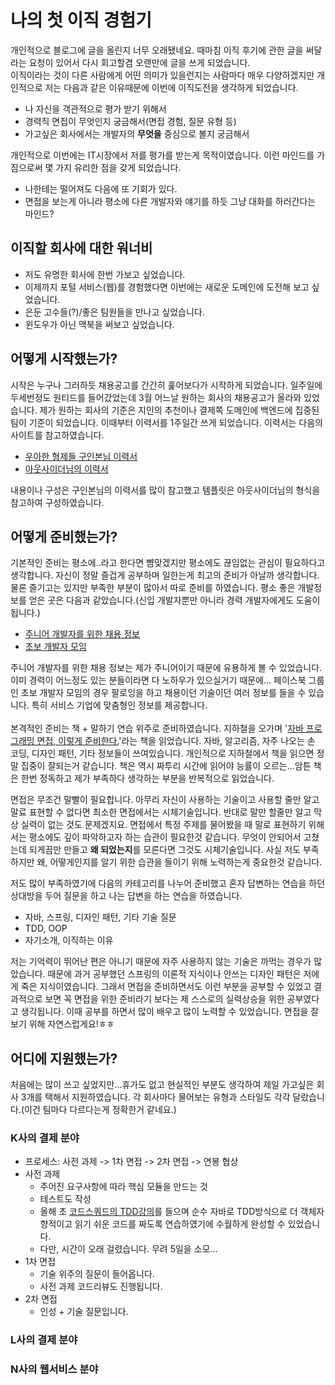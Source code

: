 # 나의 첫 이직 경험기
개인적으로 블로그에 글을 올린지 너무 오래됐네요. 때마침 이직 후기에 관한 글을 써달라는 요청이 있어서 다시 회고할겸 오랜만에 글을 쓰게 되었습니다.
<br/> 
이직이라는 것이 다른 사람에게 어떤 의미가 있을런지는 사람마다 매우 다양하겠지만 개인적으로 저는 다음과 같은 이유때문에 이번에 이직도전을 생각하게 되었습니다.

- 나 자신을 객관적으로 평가 받기 위해서
- 경력직 면접이 무엇인지 궁금해서(면접 경험, 질문 유형 등)
- 가고싶은 회사에서는 개발자의 **무엇을** 중심으로 볼지 궁금해서

개인적으로 이번에는 IT시장에서 저를 평가를 받는게 목적이였습니다. 이런 마인드를 가짐으로써 몇 가지 유리한 점을 갖게 되었습니다.

- 나한테는 떨어져도 다음에 또 기회가 있다.
- 면접을 보는게 아니라 평소에 다른 개발자와 얘기를 하듯 그냥 대화를 하러간다는 마인드?

## 이직할 회사에 대한 워너비
- 저도 유명한 회사에 한번 가보고 싶었습니다.
- 이제까지 포털 서비스(웹)를 경험했다면 이번에는 새로운 도메인에 도전해 보고 싶었습니다.
- 은둔 고수들(?)/좋은 팀원들을 만나고 싶었습니다.
- 윈도우가 아닌 맥북을 써보고 싶었습니다.

## 어떻게 시작했는가?
시작은 누구나 그러하듯 채용공고를 간간히 훑어보다가 시작하게 되었습니다. 일주일에 두세번정도 원티드를 들어갔었는데 3월 어느날 원하는 회사의 채용공고가 올라와 있었습니다. 
제가 원하는 회사의 기준은 지인의 추천이나 결제쪽 도메인에 백엔드에 집중된 팀이 기준이 되었습니다. 이때부터 이력서를 1주일간 쓰게 되었습니다. 이력서는 다음의 사이트를 참고하였습니다.

- [우아한 형제들 구인본님 이력서](http://woowabros.github.io/experience/2017/07/17/resume.html)
- [아웃사이더님의 이력서](https://blog.outsider.ne.kr/1234)

내용이나 구성은 구인본님의 이력서를 많이 참고했고 템플릿은 아웃사이더님의 형식을 참고하여 구성하였습니다. 

## 어떻게 준비했는가?
기본적인 준비는 평소에..라고 한다면 뺨맞겠지만 평소에도 끊임없는 관심이 필요하다고 생각합니다. 자신이 정말 즐겁게 공부하며 일한는게 최고의 준비가 아날까 생각합니다. 
물론 즐기고는 있지만 부족한 부분이 많아서 따로 준비를 하였습니다. 평소 좋은 개발정보를 얻은 곳은 다음과 같았습니다.(신입 개발자뿐만 아니라 경력 개발자에게도 도움이 됩니다.)

- [주니어 개발자를 위한 채용 정보](https://github.com/jojoldu/junior-recruit-scheduler/blob/master/README.md)
- [초보 개발자 모임](https://www.facebook.com/devbeginner/)

주니어 개발자를 위한 채용 정보는 제가 주니어이기 때문에 유용하게 볼 수 있었습니다. 이미 경력이 어느정도 있는 분들이라면 다 노하우가 있으실거기 때문에...
페이스북 그룹인 초보 개발자 모임의 경우 팔로잉을 하고 채용이던 기술이던 여러 정보를 들을 수 있습니다. 특히 서비스 기업에 맞춤형인 정보를 제공합니다. 
<br/><br/>
본격적인 준비는 책 + 말하기 연습 위주로 준비하였습니다. 지하철을 오가며 '[자바 프로그래밍 면접, 이렇게 준비한다.](http://www.yes24.com/24/Goods/15860760?Acode=101)'라는 책을 읽었습니다. 자바, 알고리즘, 자주 나오는 손 코딩, 디자인 패턴, 기타 정보들이 쓰여있습니다. 개인적으로 지하철에서 책을 읽으면 정말 집중이 잘되는거 같습니다. 책은 역시 짜투리 시간에 읽어야 능률이 오르는...암튼 책은 한번 정독하고 제가 부족하다 생각하는 부분을 반복적으로 읽었습니다.

면접은 무조건 말빨이 필요합니다. 아무리 자신이 사용하는 기술이고 사용할 줄만 알고 말료 표현할 수 없다면 최소한 면접에서는 시체기술입니다. 반대로 말만 할줄만 알고 막상 실력이 없는 것도 문제겠지요. 면접에서 특정 주제를 물어봤을 때 말로 표현하기 위해서는 평소에도 깊이 파악하고자 하는 습관이 필요한것 같습니다. 무엇이 안되어서 고쳤는데 되게끔만 만들고 **왜 되었는지**를 모른다면 그것도 시체기술입니다. 사실 저도 부족하지만 왜, 어떻게인지를 알기 위한 습관을 들이기 위해 노력하는게 중요한것 같습니다.

저도 많이 부족하였기에 다음의 카테고리를 나누어 준비했고 혼자 답변하는 연습을 하던 상대방을 두어 질문을 하고 나는 답변을 하는 연습을 하였습니다.

- 자바, 스프링, 디자인 패턴, 기타 기술 질문
- TDD, OOP
- 자기소개, 이직하는 이유

저는 기억력이 뛰어난 편은 아니기 때문에 자주 사용하지 않는 기술은 까먹는 경우가 많았습니다. 때문에 과거 공부했던 스프링의 이론적 지식이나 안쓰는 디자인 패턴은 저에게 죽은 지식이였습니다. 그래서 면접을 준비하면서도 이런 부분을 공부할 수 있었고 결과적으로 보면 
꼭 면접을 위한 준비라기 보다는 제 스스로의 실력상승을 위한 공부였다고 생각됩니다. 이때 공부를 하면서 많이 배우고 많이 노력할 수 있었습니다. 면접을 잘 보기 위해 자연스럽게요!ㅎㅎ

## 어디에 지원했는가?
처음에는 많이 쓰고 싶었지만...휴가도 없고 현실적인 부분도 생각하여 제일 가고싶은 회사 3개를 택해서 지원하였습니다. 각 회사마다 물어보는 유형과 스타일도 각각 달랐습니다.(이건 팀마다 다르다는게 정확한거 같네요.)

### K사의 결제 분야
- 프로세스: 사전 과제 -> 1차 면접 -> 2차 면접 -> 연봉 협상
- 사전 과제
    - 주어진 요구사항에 따라 핵심 모듈을 만드는 것
    - 테스트도 작성
    - 올해 초 [코드스쿼드의 TDD강의]()를 들으며 순수 자바로 TDD방식으로 더 객체자향적이고 읽기 쉬운 코드를 짜도록 연습하였기에 수월하게 완성할 수 있었습니다.
    - 다만, 시간이 오래 걸렸습니다. 무려 5일을 소모...
- 1차 면접
    - 기술 위주의 질문이 들어옵니다.
    - 사전 과제 코드리뷰도 진행됩니다.
- 2차 면접
    - 인성 + 기술 질문입니다. 

### L사의 결제 분야


### N사의 웹서비스 분야

